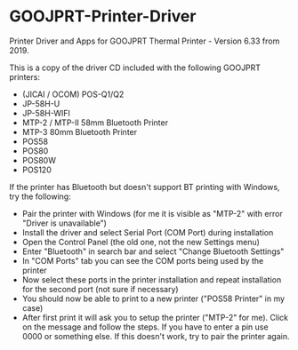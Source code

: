 # GOOJPRT-Printer-Driver
Printer Driver and Apps for GOOJPRT Thermal Printer - Version 6.33 from 2019.

This is a copy of the driver CD included with the following GOOJPRT printers:

- (JICAI / OCOM) POS-Q1/Q2
- JP-58H-U
- JP-58H-WIFI
- MTP-2 / MTP-II 58mm Bluetooth Printer
- MTP-3 80mm Bluetooth Printer
- POS58
- POS80
- POS80W
- POS120

If the printer has Bluetooth but doesn't support BT printing with Windows, try the following:
- Pair the printer with Windows (for me it is visible as "MTP-2" with error "Driver is unavailable")
- Install the driver and select Serial Port (COM Port) during installation
- Open the Control Panel (the old one, not the new Settings menu)
- Enter "Bluetooth" in search bar and select "Change Bluetooth Settings"
- In "COM Ports" tab you can see the COM ports being used by the printer
- Now select these ports in the printer installation and repeat installation for the second port (not sure if necessary)
- You should now be able to print to a new printer ("POS58 Printer" in my case)
- After first print it will ask you to setup the printer ("MTP-2" for me). Click on the message and follow the steps. If you have to enter a pin use 0000 or something else. If this doesn't work, try to pair the printer again. 
